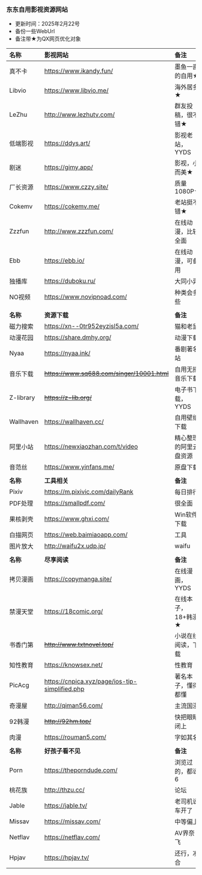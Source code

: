 ### 东东自用影视资源网站
* 更新时间：2025年2月22号
* 备份一些WebUrl
* 备注带★为QX网页优化对象

| 名称        | 影视网站                                           | 备注          |     |
| :-------- | :--------------------------------------------- | :---------- | --- |
| 真不卡       | https://www.ikandy.fun/                        | 墨鱼一直的自用★    |     |
| Libvio    | https://www.libvio.me/                         | 海外居多★       |     |
| LeZhu     | http://www.lezhutv.com/                        | 群友投稿，很不错★   |     |
| 低端影视      | https://ddys.art/                              | 影视老站，YYDS   |     |
| 剧迷        | https://gimy.app/                              | 影视，小而美★     |     |
| 厂长资源      | https://www.czzy.site/                         | 质量1080P★    |     |
| Cokemv    | https://cokemv.me/                             | 老站挺不错★      |     |
| Zzzfun    | http://www.zzzfun.com/                         | 在线动漫，比较全面   |     |
| Ebb       | https://ebb.io/                                | 在线动漫，可备用    |     |
| 独播库       | https://duboku.ru/                             | 大同小异        |     |
| NO视频      | https://www.novipnoad.com/                     | 种类会多些       |     |
|           |                                                |             |     |
| **名称**    | **资源下载**                                       | **备注**      |     |
| 磁力搜索      | https://xn--0tr952eyzisl5a.com/                | 猫和老鼠        |     |
| 动漫花园      | https://share.dmhy.org/                        | 动漫下载        |     |
| Nyaa      | https://nyaa.ink/                              | 番剧著名站       |     |
| 音乐下载      | ~~https://www.sq688.com/singer/10001.html~~    | 自用无损音乐下载    |     |
| Z-library | ~~https://z-lib.org/~~                         | 电子书下载，YYDS  |     |
| Wallhaven | https://wallhaven.cc/                          | 自用壁纸下载      |     |
| 阿里小站      | https://newxiaozhan.com/t/video                | 精心整理的阿里云盘资源 |     |
| 音范丝       | https://www.yinfans.me/                        | 原盘下载        |     |
|           |                                                |             |     |
| **名称**    | **工具相关**                                       | **备注**      |     |
| Pixiv     | https://m.pixivic.com/dailyRank                | 每日排行        |     |
| PDF处理     | https://smallpdf.com/                          | 很全面         |     |
| 果核剥壳      | https://www.ghxi.com/                          | Win软件下载     |     |
| 白描网页      | https://web.baimiaoapp.com/                    | 工具          |     |
| 图片放大      | http://waifu2x.udp.jp/                         | waifu       |     |
|           |                                                |             |     |
| **名称**    | **尽享阅读**                                       | **备注**      |     |
| 拷贝漫画      | https://copymanga.site/                        | 在线漫画，YYDS   |     |
| 禁漫天堂      | https://18comic.org/                           | 在线本子，18+韩漫★ |     |
| 书香门第      | ~~http://www.txtnovel.top/~~                   | 小说在线阅读，下载   |     |
| 知性教育      | https://knowsex.net/                           | 性教育         |     |
| PicAcg    | https://cnpica.xyz/page/ios-tip-simplified.php | 著名本子，懂得都懂   |     |
| 奇漫屋       | http://qiman56.com/                            | 主流国漫        |     |
| 92韩漫      | ~~http://92hm.top/~~                           | 快把眼睛闭上      |     |
| 肉漫        | https://rouman5.com/                           | 字如其名        |     |
|           |                                                |             |     |
| **名称**    | **好孩子看不见**                                     | **备注**      |     |
| Porn      | https://theporndude.com/                       | 浏览过的，都说6    |     |
| 桃花族       | http://thzu.cc/                                | 论坛          |     |
| Jable     | https://jable.tv/                              | 老司机说车开了     |     |
| Missav    | https://missav.com/                            | 中等偏上        |     |
| Netflav   | https://netflav.com/                           | AV界奈飞       |     |
| Hpjav     | https://hpjav.tv/                              | 还行，凑合       |     |
